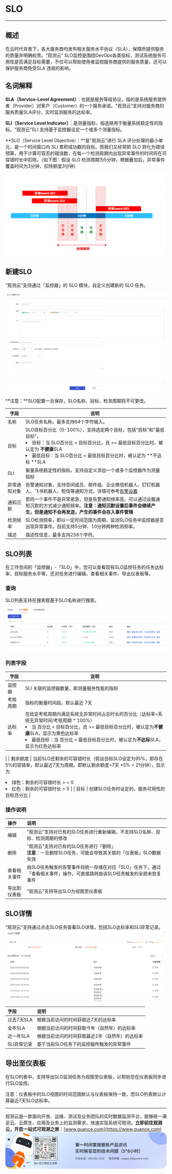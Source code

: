 # SLO
---

## 概述

在云时代背景下，各大服务商均发布相关服务水平协议（SLA），保障所提供服务的质量并明确权责。“观测云” SLO监控是围绕DevOps各类指标，测试系统服务可用性是否满足目标需要，不仅可以帮助使用者监控服务商提供的服务质量，还可以保护服务商免受SLA 违规的影响。

## 名词解释

**SLA（Service-Level Agreement）**：也就是服务等级协议，指的是系统服务提供者（Provider）对客户（Customer）的一个服务承诺。“观测云”支持对服务商的服务质量SLA评分，实时监测服务的达标率。

**SLI（Service Level Indicator）**：是测量指标，指选择用于衡量系统稳定性的指标。“观测云”SLI 支持基于监控器设定一个或多个测量指标。

**SLO（Service Level Objective）：**是“观测云”进行 SLA 评分处理的最小单元，是一个时间窗口内 SLI 累积成功数的目标。而我们又经常把 SLO 转化为错误预算，用于计算可容忍的错误数，在每一个检测周期内出现异常事件的时间将在可容错时长中扣除。（如下图：假设 SLO 检测周期为5分钟，根据叠加后，异常事件覆盖时间为3分钟，扣除额度3分钟）

![](img/image_4.png)

## 新建SLO

“观测云”支持通过「监控器」的 SLO 模块，自定义创建新的 SLO 任务。

![](img/7.slo_2.png)

**注意：**SLO配置一旦保存，SLO名称、目标、检测周期将不可更改。

| **字段** | **说明** |
| --- | --- |
| 名称 | SLO任务名称。最多支持64个字符输入。 |
| 目标 | SLO目标百分比（0-100%），支持选定两个目标，包括“目标”和“最低目标”，<br><li>目标：当 SLO百分比 < 目标百分比，且 >= 最低目标百分比时，被认定为 **不健康**SLA<br><li>最低目标：当 SLO百分比 < 最低目标百分比时，被认定为 **不达标 **SLA |
| SLI | 衡量系统稳定性的指标。支持自定义添加一个或多个监控器作为测量指标 |
| 异常通知对象 | 告警通知对象，支持空间成员、邮件组、企业微信机器人、钉钉机器人、飞书机器人、短信等通知方式，详情可参考[告警设置](https://www.yuque.com/dataflux/doc/qxz5xz) |
| 通知沉默 | 若同一个事件不是非常紧急，但是告警通知频率高，可以通过设置通知沉默的方式减少通知频率。**注意：通知沉默设置后事件会继续产生，但是通知不会再发送，产生的事件会存入事件管理** |
| 检测频率 | SLO检测频率，即以一定时间范围为周期，监测SLO任务中监控器是否出现异常事件。目前支持5分钟、10分钟两种检测频率。 |
| 描述 | 描述性信息，最多支持256个字符。 |

## SLO列表

在工作空间的「监控器」-「SLO」中，您可以查看现有SLO监控任务的任务达标率，目标服务水平等，还对任务进行编辑、查看相关事件、导出仪表板等。

### 查询

SLO列表支持在搜索框基于SLO名称进行搜索。

![](img/image_5.png)

### 列表字段
| **字段** | **说明** |
| --- | --- |
| 监控器 | SLI 关联的监控器数量，即测量服务性能的指标 |
| 考核周期 | 指标的衡量时间段。默认最近 7天 |
| 达标率 | 在给定考核周期内满足系统无异常时间占总时长的百分比（达标率=系统无异常时间/考核周期 * 100%）<li>当 百分比 < 目标百分比，且 >= 最低目标百分比时，被认定为**不健康**SLA，显示为黄色达标率<li>最低目标：当 百分比 < 最低目标百分比时，被认定为**不达标**SLA，显示为红色达标率
 |
| 剩余额度 | 当前SLO还剩余的可容错时长（假设目标SLO设定为95%，即存在5%的容错率，默认最近7天为周期，即默认剩余额度=7天 *5% = 21分钟），显示为<li>绿色：剩余的可容错时长 > = 0<li>红色：剩余的可容错时长 > 0 |
| 目标 | 创建SLO任务时设定的，服务可用性的目标百分比 |


### 操作说明

| **操作** | **说明** |
| --- | --- |
| 编辑 | “观测云”支持对已有的SLO任务进行重新编辑，不支持SLO名称、目标、检测周期的修改 |
| 删除 | “观测云”支持对已有的SLO任务进行「删除」<br>**注意**：一旦删除SLO任务，可能会导致其关联的「仪表板」SLO数据失效 |
| 查看相关事件 | 由SLO任务触发的告警事件将统一存储在对应「SLO」任务下，通过「查看相关事件」操作，可直接跳转由该SLO任务触发的全部未恢复事件 |
| 导出到仪表板 | “观测云”支持导出SLO为视图至仪表板 |


## SLO详情

“观测云”支持通过点击SLO任务查看SLO详情，包括SLO达标率和SLI异常记录。
![](img/image_6.png)

| **字段** | **说明** |
| --- | --- |
| 过去7天SLA | 根据当前访问的时间获取近7天的达标率 |
| 全年SLA | 根据当前访问的时间获取今年（自然年）的达标率 |
| 近一年SLA | 根据当前访问的时间获取最近1年（自然年）的达标率 |
| SLI异常记录 | 基于当前SLO任务下的监控器所触发的异常事件 |


## 导出至仪表板

在SLO列表中，支持导出SLO监测任务为视图至仪表板，以帮助您在仪表板同步进行SLO监控。

注意：仪表板中的SLO视图的时间范围默认与仪表板保持一致，而SLO列表默认计算最近7天SLO达标率。


---

观测云是一款面向开发、运维、测试及业务团队的实时数据监测平台，能够统一满足云、云原生、应用及业务上的监测需求，快速实现系统可观测。**立即前往观测云，开启一站式可观测之旅：**[www.guance.com](https://www.guance.com)
![](img/logo_2.png)
